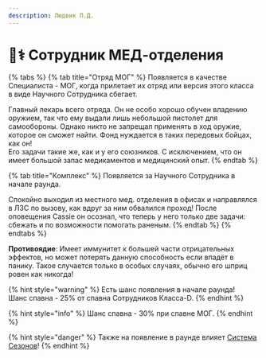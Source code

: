 ```yaml
---
description: Людвик П.Д.
---
```


# 🧑⚕ Сотрудник МЕД-отделения

{% tabs %}
{% tab title="Отряд МОГ" %}
Появляется в качестве Специалиста - МОГ, когда прилетает их отряд или версия этого класса в виде Научного Сотрудника сбегает.

Главный лекарь всего отряда. Он не особо хорошо обучен владению оружием, так что ему выдали лишь небольшой пистолет для самообороны. Однако никто не запрещал применять в ход оружие, которое он сможет найти. Фонд нуждается в таких передовых бойцах, как он!\
Его задачи такие же, как и у его союзников. С исключением, что он имеет большой запас медикаментов и медицинский опыт.
{% endtab %}

{% tab title="Комплекс" %}
Появляется за Научного Сотрудника в начале раунда.

Спокойно выходил из местного мед. отделения в офисах и направлялся в ЛЗС по вызову, как вдруг за ним обвалился проход! После оповещения Cassie он осознал, что теперь у него только две задачи: сбежать и по возможности помогать раненым.
{% endtab %}
{% endtabs %}

**Противоядие**: Имеет иммунитет к большей части отрицательных эффектов, но может потерять данную способность если впадёт в панику. Такое случается только в особых случаях, обычно его шприц ровен как никогда!

{% hint style="warning" %}
Есть шанс появления в начале раунда!\
Шанс спавна - 25% от спавна Сотрудников Класса-D.
{% endhint %}

{% hint style="info" %}
Шанс спавна - 30% при спавне МОГ.
{% endhint %}

{% hint style="danger" %}
Также на появление в раунде влияет [Система Сезонов](../../server-systems/seasons-system.md)!
{% endhint %}
